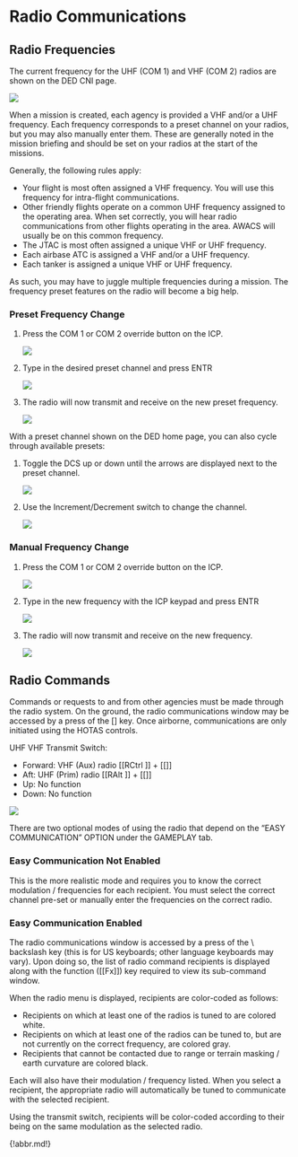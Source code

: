 # Radio Communications

## Radio Frequencies

The current frequency for the UHF (COM 1) and VHF (COM 2) radios are shown on the DED CNI page.

![](img/img-98-1-screen.jpg)


When a mission is created, each agency is provided a VHF and/or a UHF frequency. Each frequency
corresponds to a preset channel on your radios, but you may also manually enter them. These are generally
noted in the mission briefing and should be set on your radios at the start of the missions.

Generally, the following rules apply:

- Your flight is most often assigned a VHF frequency. You will use this frequency for intra-flight
communications.
- Other friendly flights operate on a common UHF frequency assigned to the operating area. When set
correctly, you will hear radio communications from other flights operating in the area. AWACS will
usually be on this common frequency.
- The JTAC is most often assigned a unique VHF or UHF frequency.
- Each airbase ATC is assigned a VHF and/or a UHF frequency.
- Each tanker is assigned a unique VHF or UHF frequency.

As such, you may have to juggle multiple frequencies during a mission. The frequency preset features on the
radio will become a big help.


### Preset Frequency Change

1. Press the COM 1 or COM 2 override button on the ICP.

    ![](img/img-99-1-screen.jpg)

2. Type in the desired preset channel and press ENTR

    ![](img/img-99-2-screen.jpg)

3. The radio will now transmit and receive on the new preset frequency.

    ![](img/img-99-3-screen.jpg)


With a preset channel shown on the DED home page, you can also cycle through available presets:

1. Toggle the DCS up or down until the arrows are displayed next to the preset channel.

    ![](img/img-99-4-screen.jpg)

2. Use the Increment/Decrement switch to change the channel.

    ![](img/img-99-5-screen.jpg)


### Manual Frequency Change

1. Press the COM 1 or COM 2 override button on the ICP.

    ![](img/img-100-1-screen.jpg)

2. Type in the new frequency with the ICP keypad and press ENTR

    ![](img/img-100-2-screen.jpg)

3. The radio will now transmit and receive on the new frequency.

    ![](img/img-100-3-screen.jpg)

## Radio Commands

Commands or requests to and from other agencies must be made through the radio system. On the ground, the
radio communications window may be accessed by a press of the [\] key. Once airborne, communications are
only initiated using the HOTAS controls.

UHF VHF Transmit Switch:

- Forward: VHF (Aux) radio [[RCtrl ]] + [[\]]
- Aft: UHF (Prim) radio [[RAlt ]] + [[\]]
- Up: No function
- Down: No function

![](img/img-101-1-screen.jpg)


There are two optional modes of using the radio that depend on the “EASY COMMUNICATION” OPTION under
the GAMEPLAY tab.


### Easy Communication Not Enabled

This is the more realistic mode and requires you to know the correct modulation / frequencies for each recipient.
You must select the correct channel pre-set or manually enter the frequencies on the correct radio.


### Easy Communication Enabled

The radio communications window is accessed by a press of the \ backslash key (this is for US keyboards;
other language keyboards may vary). Upon doing so, the list of radio command recipients is displayed along
with the function ([[Fx]]) key required to view its sub-command window.

When the radio menu is displayed, recipients are color-coded as follows:

- Recipients on which at least one of the radios is tuned to are colored white.
- Recipients on which at least one of the radios can be tuned to, but are not currently on the correct
frequency, are colored gray.
- Recipients that cannot be contacted due to range or terrain masking / earth curvature are colored
black.

Each will also have their modulation / frequency listed. When you select a recipient, the appropriate radio will
automatically be tuned to communicate with the selected recipient.

Using the transmit switch, recipients will be color-coded according to their being on the same modulation as the
selected radio.



{!abbr.md!}
